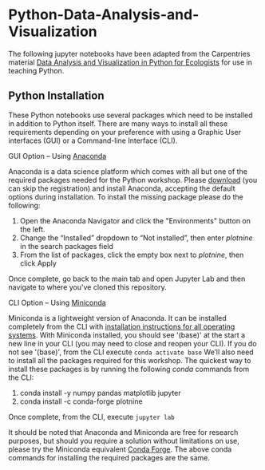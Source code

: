 # Python-Data-Analysis-and-Visualization

The following jupyter notebooks have been adapted from the Carpentries material [Data Analysis and Visualization in Python for Ecologists](https://datacarpentry.github.io/python-ecology-lesson/) for use in teaching Python.

## Python Installation

These Python notebooks use several packages which need to be installed in addition to Python itself. There are many ways to install all these requirements depending on your preference with using a Graphic User interfaces (GUI) or a Command-line Interface (CLI).

GUI Option – Using [Anaconda](https://www.anaconda.com/)

Anaconda is a data science platform which comes with all but one of the required packages needed for the Python workshop. Please [download](https://www.anaconda.com/download) (you can skip the registration) and install Anaconda, accepting the default options during installation. To install the missing package please do the following: 
1.	Open the Anaconda Navigator and click the "Environments" button on the left.
2.	Change the “Installed” dropdown to “Not installed”,  then enter *plotnine* in the search packages field
3.	From the list of packages, click the empty box next to *plotnine*, then click Apply

Once complete, go back to the main tab and open Jupyter Lab and then navigate to where you've cloned this repository.

CLI Option – Using [Miniconda](https://docs.anaconda.com/miniconda/)

Miniconda is a lightweight version of Anaconda. 
It can be installed completely from the CLI with [installation instructions for all operating systems](https://docs.anaconda.com/miniconda/install/#quick-command-line-install). 
With Miniconda installed, you should see '(base)' at the start a new line in your CLI (you may need to close and reopen your CLI). If you do not see '(base)', from the CLI execute 
```conda activate base```
We’ll also need to install all the packages required for this workshop. The quickest way to install these packages is by running the following *conda* commands from the CLI:

1.	conda install -y numpy pandas matplotlib jupyter
2.	conda install -c conda-forge plotnine

Once complete, from the CLI, execute ```jupyter lab```

It should be noted that Anaconda and Miniconda are free for research purposes, but should you require a solution without limitations on use, please try the Miniconda equivalent [Conda Forge](https://conda-forge.org/). The above conda commands for installing the required packages are the same.

